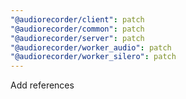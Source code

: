 ```yaml
---
"@audiorecorder/client": patch
"@audiorecorder/common": patch
"@audiorecorder/server": patch
"@audiorecorder/worker_audio": patch
"@audiorecorder/worker_silero": patch
---
```


Add references
